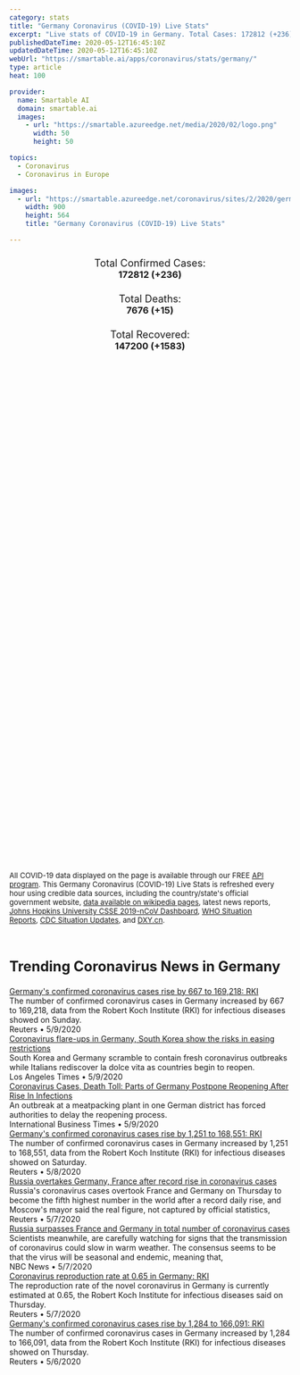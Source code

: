 ```yaml
---
category: stats
title: "Germany Coronavirus (COVID-19) Live Stats"
excerpt: "Live stats of COVID-19 in Germany. Total Cases: 172812 (+236), Deaths: 7676 (+15), Recoveries: 147200(+1583)."
publishedDateTime: 2020-05-12T16:45:10Z
updatedDateTime: 2020-05-12T16:45:10Z
webUrl: "https://smartable.ai/apps/coronavirus/stats/germany/"
type: article
heat: 100

provider:
  name: Smartable AI
  domain: smartable.ai
  images:
    - url: "https://smartable.azureedge.net/media/2020/02/logo.png"
      width: 50
      height: 50

topics:
  - Coronavirus
  - Coronavirus in Europe

images:
  - url: "https://smartable.azureedge.net/coronavirus/sites/2/2020/germany.jpg"
    width: 900
    height: 564
    title: "Germany Coronavirus (COVID-19) Live Stats"

---
```

<div class="total-stats" style="text-align: center;">
    <h3>
	    <div style="font-size: 18px; font-weight: 400;">Total Confirmed Cases:</div>
	    172812 (<span class='red'>+236</span>)
    </h3>
    <h3>
	    <div style="font-size: 18px; font-weight: 400;">Total Deaths:</div>
	    7676 (<span class='red'>+15</span>)
    </h3>
    <h3>
	    <div style="font-size: 18px; font-weight: 400;">Total Recovered:</div>
	    147200 (<span class='green'>+1583</span>)
    </h3>
</div>

<script type="text/javascript" src="https://www.gstatic.com/charts/loader.js"></script>

<div id="time_series_chart" style="width: 100%; height: 400px;"></div>
<script type="text/javascript">
  google.charts.load('current', {'packages':['corechart']});
  google.charts.setOnLoadCallback(drawChart);
  function drawChart() {
    var data = google.visualization.arrayToDataTable([
      ['Date', 'Total Cases', 'Total Deaths', 'Total Recovered'],
      ['1/22/2020', 0, 0, 0],['1/23/2020', 0, 0, 0],['1/24/2020', 0, 0, 0],['1/25/2020', 0, 0, 0],['1/26/2020', 0, 0, 0],['1/27/2020', 1, 0, 0],['1/28/2020', 4, 0, 0],['1/29/2020', 4, 0, 0],['1/30/2020', 4, 0, 0],['1/31/2020', 5, 0, 0],['2/1/2020', 8, 0, 0],['2/2/2020', 10, 0, 0],['2/3/2020', 12, 0, 0],['2/4/2020', 12, 0, 0],['2/5/2020', 12, 0, 0],['2/6/2020', 12, 0, 0],['2/7/2020', 13, 0, 0],['2/8/2020', 13, 0, 0],['2/9/2020', 14, 0, 0],['2/10/2020', 14, 0, 0],['2/11/2020', 16, 0, 0],['2/12/2020', 16, 0, 0],['2/13/2020', 16, 0, 1],['2/14/2020', 16, 0, 1],['2/15/2020', 16, 0, 1],['2/16/2020', 16, 0, 1],['2/17/2020', 16, 0, 1],['2/18/2020', 16, 0, 12],['2/19/2020', 16, 0, 12],['2/20/2020', 16, 0, 12],['2/21/2020', 16, 0, 14],['2/22/2020', 16, 0, 14],['2/23/2020', 16, 0, 14],['2/24/2020', 16, 0, 14],['2/25/2020', 17, 0, 14],['2/26/2020', 27, 0, 15],['2/27/2020', 46, 0, 16],['2/28/2020', 48, 0, 16],['2/29/2020', 79, 0, 16],['3/1/2020', 130, 0, 16],['3/2/2020', 159, 0, 16],['3/3/2020', 196, 0, 16],['3/4/2020', 262, 0, 16],['3/5/2020', 482, 0, 16],['3/6/2020', 670, 0, 17],['3/7/2020', 799, 0, 18],['3/8/2020', 1040, 0, 18],['3/9/2020', 1176, 2, 18],['3/10/2020', 1457, 2, 18],['3/11/2020', 1908, 3, 25],['3/12/2020', 2745, 6, 25],['3/13/2020', 3675, 8, 46],['3/14/2020', 4599, 9, 46],['3/15/2020', 5813, 13, 46],['3/16/2020', 7272, 17, 67],['3/17/2020', 9367, 26, 71],['3/18/2020', 12327, 28, 105],['3/19/2020', 15320, 44, 115],['3/20/2020', 19848, 68, 180],['3/21/2020', 22364, 84, 239],['3/22/2020', 24873, 94, 266],['3/23/2020', 29056, 123, 453],['3/24/2020', 32991, 159, 3290],['3/25/2020', 37323, 206, 3547],['3/26/2020', 43938, 267, 5673],['3/27/2020', 50871, 351, 6658],['3/28/2020', 57695, 433, 8481],['3/29/2020', 62435, 541, 9211],['3/30/2020', 66885, 645, 13500],['3/31/2020', 71808, 775, 16100],['4/1/2020', 77981, 931, 18700],['4/2/2020', 84794, 1107, 22440],['4/3/2020', 91159, 1275, 24575],['4/4/2020', 96092, 1444, 26400],['4/5/2020', 100123, 1584, 28700],['4/6/2020', 103375, 1810, 36081],['4/7/2020', 107663, 2016, 36081],['4/8/2020', 113296, 2349, 46300],['4/9/2020', 118235, 2607, 52407],['4/10/2020', 122171, 2736, 53913],['4/11/2020', 125452, 2871, 57400],['4/12/2020', 127854, 3022, 64300],['4/13/2020', 130072, 3194, 68200],['4/14/2020', 132210, 3495, 72600],['4/15/2020', 134753, 3804, 72600],['4/16/2020', 137698, 4052, 81800],['4/17/2020', 141397, 4352, 83114],['4/18/2020', 143724, 4538, 88000],['4/19/2020', 145742, 4642, 88000],['4/20/2020', 147065, 4862, 95200],['4/21/2020', 148453, 5086, 99400],['4/22/2020', 150648, 5315, 103300],['4/23/2020', 153129, 5575, 106800],['4/24/2020', 154999, 5760, 109800],['4/25/2020', 156513, 5877, 109800],['4/26/2020', 157770, 5976, 114500],['4/27/2020', 158758, 6126, 114500],['4/28/2020', 159912, 6314, 120400],['4/29/2020', 161539, 6467, 123500],['4/30/2020', 163009, 6623, 123500],['5/1/2020', 163988, 6717, 126250],['5/2/2020', 164967, 6812, 130600],['5/3/2020', 165664, 6866, 132700],['5/4/2020', 166152, 6993, 135100],['5/5/2020', 167007, 6993, 135100],['5/6/2020', 168162, 7275, 139900],['5/7/2020', 169430, 7392, 141700],['5/8/2020', 170588, 7510, 143300],['5/9/2020', 171324, 7549, 143300],['5/10/2020', 171879, 7569, 145600],['5/11/2020', 172576, 7661, 145617],['5/12/2020', 172812, 7676, 147200],
    ]);
    var options = {
      curveType: 'none',
      chartArea: {'width': '80%', 'height': '80%'},
      legend: { position: 'top' },
      lineWidth: 5,
      colors: ['#f60109', '#444444', '#81B71F']
    };
    var chart = new google.visualization.LineChart(document.getElementById('time_series_chart'));
    chart.draw(data, options);
  }
</script>

<div id="geo_chart" style="width: 100%; height: 500px;"></div>
<script type="text/javascript">
  google.charts.load('current', {
    'packages':['geochart'],
    'mapsApiKey': 'AIzaSyDk1HhVhLaveyKrUhhHZ5YwzIpEcbdal6U'
  });
  google.charts.setOnLoadCallback(drawRegionsMap);
  function drawRegionsMap() {
    var data = google.visualization.arrayToDataTable([
      ['Location', 'Total Cases', 'Total Deaths'],
      ["Germany", 172812, 7676]
    ]);
    var options = {
      backgroundColor: {fill:'transparent',stroke:'#FFF' ,strokeWidth:0 }, 
      region: 'DE',
      resolution: 'countries', 
      legend: 'none',
      colorAxis: {
          colors: ['#FFE2E2', '#f60109']
      }
    };
    var chart = new google.visualization.GeoChart(document.getElementById('geo_chart'));
    chart.draw(data, options);
  };
</script>



<span style="font-size: 13px">All COVID-19 data displayed on the page is available through our FREE <a href="https://developer.smartable.ai">API program</a>. This Germany Coronavirus (COVID-19) Live Stats is refreshed every hour using credible data sources, including the country/state's official government website, <a href="https://en.wikipedia.org/wiki/2019%E2%80%9320_coronavirus_pandemic" target="_blank">data available on wikipedia pages</a>, latest news reports, <a href="https://systems.jhu.edu/research/public-health/ncov/" target="_blank">Johns Hopkins University CSSE 2019-nCoV Dashboard</a>, <a href="https://www.who.int/emergencies/diseases/novel-coronavirus-2019/situation-reports" target="_blank">WHO Situation Reports</a>, <a href="https://www.cdc.gov/coronavirus/2019-ncov/index.html" target="_blank">CDC Situation Updates</a>, and <a href="https://ncov.dxy.cn/ncovh5/view/pneumonia" target="_blank">DXY.cn</a>.</span>


<h2 id="news" class="center" style="margin-top: 60px; font-size: 25px;">Trending Coronavirus News in Germany</h2>
<div class="row">
<div class="col-md-6 col-sm-12">
  <div class="content-card">
	<a href="https://www.reuters.com/article/us-health-coronavirus-germany-cases-idUSKBN22M019"><div class="card-image" style="background-image: url(https://s1.reutersmedia.net/resources/r/?m=02&d=20200510&t=2&i=1518071601&w=&fh=545px&fw=&ll=&pl=&sq=&r=LYNXMPEG4901A)"></div></a>
	<div class="content">
		<div class="card-title"><a href="https://www.reuters.com/article/us-health-coronavirus-germany-cases-idUSKBN22M019">Germany's confirmed coronavirus cases rise by 667 to 169,218: RKI</a></div>
		<div class="card-excerpt">The number of confirmed coronavirus cases in Germany increased by 667 to 169,218, data from the Robert Koch Institute (RKI) for infectious diseases showed on Sunday.</div>
		<div class="card-meta">
			<span class="card-provider">Reuters</span> • <span class="card-date">5/9/2020</span>
		</div>
	</div>
  </div>
</div>
<div class="col-md-6 col-sm-12">
  <div class="content-card">
	<a href="https://www.latimes.com/world-nation/story/2020-05-09/outbreaks-in-germany-s-korea-show-the-risks-in-easing-up"><div class="card-image" style="background-image: url(https://ca-times.brightspotcdn.com/dims4/default/554396d/2147483647/strip/true/crop/3060x1999+0+196/resize/320x209!/quality/90/?url=https%3A%2F%2Fcalifornia-times-brightspot.s3.amazonaws.com%2F28%2F3c%2F8f91ad034b1e8b1e2c0589f0a3cf%2F49534865371-05ecf26c90-o.jpg)"></div></a>
	<div class="content">
		<div class="card-title"><a href="https://www.latimes.com/world-nation/story/2020-05-09/outbreaks-in-germany-s-korea-show-the-risks-in-easing-up">Coronavirus flare-ups in Germany, South Korea show the risks in easing restrictions</a></div>
		<div class="card-excerpt">South Korea and Germany scramble to contain fresh coronavirus outbreaks while Italians rediscover la dolce vita as countries begin to reopen.</div>
		<div class="card-meta">
			<span class="card-provider">Los Angeles Times</span> • <span class="card-date">5/9/2020</span>
		</div>
	</div>
  </div>
</div>
<div class="col-md-6 col-sm-12">
  <div class="content-card">
	<a href="https://www.ibtimes.com/coronavirus-cases-death-toll-parts-germany-postpone-reopening-after-rise-infections-2973363"><div class="card-image" style="background-image: url(https://s1.ibtimes.com/sites/www.ibtimes.com/files/styles/full/public/2020/05/07/germany-europes-largest-economy-has-started-reopening-schools.jpg)"></div></a>
	<div class="content">
		<div class="card-title"><a href="https://www.ibtimes.com/coronavirus-cases-death-toll-parts-germany-postpone-reopening-after-rise-infections-2973363">Coronavirus Cases, Death Toll: Parts of Germany Postpone Reopening After Rise In Infections</a></div>
		<div class="card-excerpt">An outbreak at a meatpacking plant in one German district has forced authorities to delay the reopening process.</div>
		<div class="card-meta">
			<span class="card-provider">International Business Times</span> • <span class="card-date">5/9/2020</span>
		</div>
	</div>
  </div>
</div>
<div class="col-md-6 col-sm-12">
  <div class="content-card">
	<a href="https://www.reuters.com/article/us-health-coronavirus-germany-cases-idUSKBN22L03L"><div class="card-image" style="background-image: url(https://s1.reutersmedia.net/resources/r/?m=02&d=20200509&t=2&i=1518010706&w=&fh=545px&fw=&ll=&pl=&sq=&r=LYNXMPEG4802A)"></div></a>
	<div class="content">
		<div class="card-title"><a href="https://www.reuters.com/article/us-health-coronavirus-germany-cases-idUSKBN22L03L">Germany's confirmed coronavirus cases rise by 1,251 to 168,551: RKI</a></div>
		<div class="card-excerpt">The number of confirmed coronavirus cases in Germany increased by 1,251 to 168,551, data from the Robert Koch Institute (RKI) for infectious diseases showed on Saturday.</div>
		<div class="card-meta">
			<span class="card-provider">Reuters</span> • <span class="card-date">5/8/2020</span>
		</div>
	</div>
  </div>
</div>
<div class="col-md-6 col-sm-12">
  <div class="content-card">
	<a href="https://www.reuters.com/article/us-health-coronavirus-russia-cases-idUSKBN22J0ZR"><div class="card-image" style="background-image: url(https://s2.reutersmedia.net/resources/r/?m=02&d=20200507&t=2&i=1517768397&w=&fh=545px&fw=&ll=&pl=&sq=&r=LYNXMPEG460HF)"></div></a>
	<div class="content">
		<div class="card-title"><a href="https://www.reuters.com/article/us-health-coronavirus-russia-cases-idUSKBN22J0ZR">Russia overtakes Germany, France after record rise in coronavirus cases</a></div>
		<div class="card-excerpt">Russia's coronavirus cases overtook France and Germany on Thursday to become the fifth highest number in the world after a record daily rise, and Moscow's mayor said the real figure, not captured by official statistics,</div>
		<div class="card-meta">
			<span class="card-provider">Reuters</span> • <span class="card-date">5/7/2020</span>
		</div>
	</div>
  </div>
</div>
<div class="col-md-6 col-sm-12">
  <div class="content-card">
	<a href="https://www.nbcnews.com/health/health-news/live-blog/2020-05-07-coronavirus-news-n1201801/ncrd1201841"><div class="card-image" style="background-image: url(https://nodeassets.nbcnews.com/cdnassets/projects/socialshareimages-bento/og-nbcnews1200x630.png)"></div></a>
	<div class="content">
		<div class="card-title"><a href="https://www.nbcnews.com/health/health-news/live-blog/2020-05-07-coronavirus-news-n1201801/ncrd1201841">Russia surpasses France and Germany in total number of coronavirus cases</a></div>
		<div class="card-excerpt">Scientists meanwhile, are carefully watching for signs that the transmission of coronavirus could slow in warm weather. The consensus seems to be that the virus will be seasonal and endemic, meaning that,</div>
		<div class="card-meta">
			<span class="card-provider">NBC News</span> • <span class="card-date">5/7/2020</span>
		</div>
	</div>
  </div>
</div>
<div class="col-md-6 col-sm-12">
  <div class="content-card">
	<a href="https://www.reuters.com/article/us-health-coronavirus-germany-reproducti-idUSKBN22J12E"><div class="card-image" style="background-image: url(https://s4.reutersmedia.net/resources/r/?m=02&d=20200507&t=2&i=1517770753&w=&fh=545px&fw=&ll=&pl=&sq=&r=LYNXMPEG460IV)"></div></a>
	<div class="content">
		<div class="card-title"><a href="https://www.reuters.com/article/us-health-coronavirus-germany-reproducti-idUSKBN22J12E">Coronavirus reproduction rate at 0.65 in Germany: RKI</a></div>
		<div class="card-excerpt">The reproduction rate of the novel coronavirus in Germany is currently estimated at 0.65, the Robert Koch Institute for infectious diseases said on Thursday.</div>
		<div class="card-meta">
			<span class="card-provider">Reuters</span> • <span class="card-date">5/7/2020</span>
		</div>
	</div>
  </div>
</div>
<div class="col-md-6 col-sm-12">
  <div class="content-card">
	<a href="https://www.reuters.com/article/us-health-coronavirus-germany-cases-idUSKBN22J09L"><div class="card-image" style="background-image: url(https://s2.reutersmedia.net/resources/r/?m=02&d=20200507&t=2&i=1517744540&w=&fh=545px&fw=&ll=&pl=&sq=&r=LYNXMPEG4604H)"></div></a>
	<div class="content">
		<div class="card-title"><a href="https://www.reuters.com/article/us-health-coronavirus-germany-cases-idUSKBN22J09L">Germany's confirmed coronavirus cases rise by 1,284 to 166,091: RKI</a></div>
		<div class="card-excerpt">The number of confirmed coronavirus cases in Germany increased by 1,284 to 166,091, data from the Robert Koch Institute (RKI) for infectious diseases showed on Thursday.</div>
		<div class="card-meta">
			<span class="card-provider">Reuters</span> • <span class="card-date">5/6/2020</span>
		</div>
	</div>
  </div>
</div>

</div>

